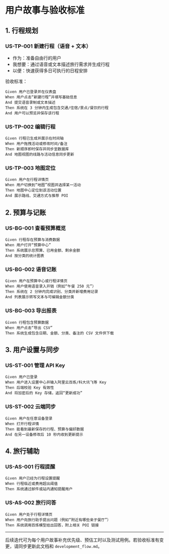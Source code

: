 # 用户故事与验收标准

## 1. 行程规划

### US-TP-001 新建行程（语音 + 文本）

- 作为：准备自由行的用户
- 我想要：通过语音或文本描述旅行需求并生成行程
- 以便：快速获得多日可执行的日程安排

验收标准：

```
Given 用户已登录并在仪表盘
When 用户点击“新建行程”并填写基础信息
And 提交语音录制或文本描述
Then 系统在 3 分钟内生成包含交通/住宿/景点/餐饮的行程
And 用户可以预览并保存该行程
```

### US-TP-002 编辑行程

```
Given 行程已生成并展示在时间轴
When 用户拖拽活动或修改时间/备注
Then 新顺序即时保存并同步至数据库
And 地图视图的线路与活动信息同步更新
```

### US-TP-003 地图定位

```
Given 用户在行程详情页
When 用户切换到“地图”视图并选择某一活动
Then 地图中心定位到该活动位置
And 展示路线、交通方式与推荐 POI
```

## 2. 预算与记账

### US-BG-001 查看预算概览

```
Given 行程存在预算与消费数据
When 用户打开“预算中心”
Then 系统展示总预算、已用金额、剩余金额
And 按分类的统计图表
```

### US-BG-002 语音记账

```
Given 用户在预算中心或行程详情页
When 用户使用语音录入开销（例如“午餐 250 元”）
Then 系统在 2 分钟内完成识别、分类并新增费用记录
And 列表展示转写文本与可编辑金额分类
```

### US-BG-003 导出报表

```
Given 行程包含预算数据
When 用户点击“导出 CSV”
Then 系统生成包含日期、金额、分类、备注的 CSV 文件供下载
```

## 3. 用户设置与同步

### US-ST-001 管理 API Key

```
Given 用户已登录
When 用户进入设置中心并输入阿里云百炼/科大讯飞等 Key
Then 后端校验 Key 有效性
And 将加密后的 Key 存储，返回“更新成功”
```

### US-ST-002 云端同步

```
Given 用户在任意设备登录
When 打开行程详情
Then 能看到最新保存的行程、预算与偏好数据
And 在另一设备修改后 10 秒内收到更新提示
```

## 4. 旅行辅助

### US-AS-001 行程提醒

```
Given 用户已经为行程设置提醒
When 行程临近或费用超出阈值
Then 系统通过邮件或站内通知提醒用户
```

### US-AS-002 旅行问答

```
Given 用户处于行程详情页
When 用户向旅行助手提出问题（例如“附近有哪些亲子餐厅”）
Then 系统调用百炼模型给出回答，附上相关 POI 链接
```

---

后续迭代可为每个用户故事补充优先级、预估工时以及测试用例。若验收标准有变更，请同步更新此文档和 `development_flow.md`。

